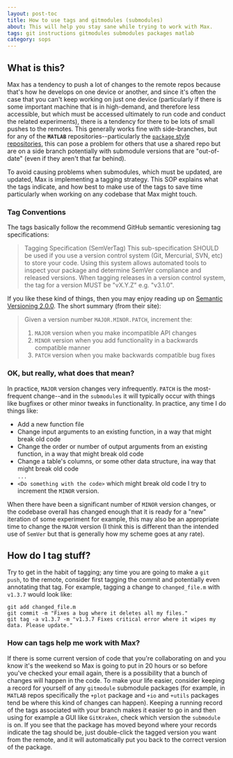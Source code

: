 ```yaml
---
layout: post-toc
title: How to use tags and gitmodules (submodules)
about: This will help you stay sane while trying to work with Max.
tags: git instructions gitmodules submodules packages matlab
category: sops
---
```


## What is this? ##
Max has a tendency to push a lot of changes to the remote repos because that's how he develops on one device or another, and since it's often the case that you can't keep working on just one device (particularly if there is some important machine that is in high-demand, and therefore less accessible, but which must be accessed ultimately to run code and conduct the related experiments), there is a tendency for there to be lots of small pushes to the remotes. This generally works fine with side-branches, but for any of the **`MATLAB`** repositories--particularly the [`package` style repositories](https://github.com/Neuro-Mechatronics-Interfaces#matlab), this can pose a problem for others that use a shared repo but are on a side branch potentially with submodule versions that are "out-of-date" (even if they aren't that far behind). 

To avoid causing problems when submodules, which must be updated, are updated, Max is implementing a tagging strategy. This SOP explains what the tags indicate, and how best to make use of the tags to save time particularly when working on any codebase that Max might touch.

### Tag Conventions ###
The tags basically follow the recommend GitHub semantic veresioning tag specifications:
> Tagging Specification (SemVerTag) This sub-specification SHOULD be used if you use a version control system (Git, Mercurial, SVN, etc) to store your code. Using this system allows automated tools to inspect your package and determine SemVer compliance and released versions. When tagging releases in a version control system, the tag for a version MUST be "vX.Y.Z" e.g. "v3.1.0".  

If you like these kind of things, then you may enjoy reading up on [Semantic Versioning 2.0.0](https://semver.org/). The short summary (from their site):
> Given a version number `MAJOR.MINOR.PATCH`, increment the:
> 1. `MAJOR` version when you make incompatible API changes
> 2. `MINOR` version when you add functionality in a backwards compatible manner
> 3. `PATCH` version when you make backwards compatible bug fixes

### OK, but really, what does that mean? ###
In practice, `MAJOR` version changes very infrequently. `PATCH` is the most-frequent change--and in the `submodules` it will typically occur with things like bugfixes or other minor tweaks in functionality. In practice, any time I do things like:
* Add a new function file
* Change input arguments to an existing function, in a way that might break old code
* Change the order or number of output arguments from an existing function, in a way that might break old code
* Change a table's columns, or some other data structure, ina  way that might break old code  
`...`
* `<Do something with the code>` which might break old code
I try to increment the `MINOR` version.  

When there have been a significant number of `MINOR` version changes, or the codebase overall has changed enough that it is ready for a "new" iteration of some experiment for example, this may also be an appropriate time to change the `MAJOR` version (I think this is different than the intended use of `SemVer` but that is generally how my scheme goes at any rate).

## How do I tag stuff? ##
Try to get in the habit of tagging; any time you are going to make a `git push`, to the remote, consider first tagging the commit and potentially even annotating that tag. For example, tagging a change to `changed_file.m` with `v1.3.7` would look like: 
```(git)
git add changed_file.m
git commit -m "Fixes a bug where it deletes all my files."
git tag -a v1.3.7 -m "v1.3.7 Fixes critical error where it wipes my data. Please update."
```

### How can tags help me work with Max? ###
If there is some current version of code that you're collaborating on and you know it's the weekend so Max is going to put in 20 hours or so before you've checked your email again, there is a possibility that a bunch of changes will happen in the code. To make your life easier, consider keeping a record for yourself of any `gitmodule` submodule packages (for example, in `MATLAB` repos specifically the `+plot` package and `+io` and `+utils` packages tend be where this kind of changes can happen). Keeping a running record of the tags associated with your branch makes it easier to go in and then using for example a GUI like `GitKraken`, check which version the `submodule` is on. If you see that the package has moved beyond where your records indicate the tag should be, just double-click the tagged version you want from the remote, and it will automatically put you back to the correct version of the package.